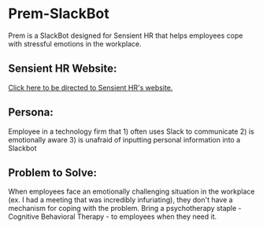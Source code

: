 # Prem-SlackBot
Prem is a SlackBot designed for Sensient HR that helps employees cope with stressful emotions in the workplace.

## Sensient HR Website: 
[Click here to be directed to Sensient HR's website.](http://sensienthr.com/)

## Persona: 
Employee in a technology firm that 1) often uses Slack to communicate 2) is emotionally aware 3) is unafraid of inputting personal information into a Slackbot

## Problem to Solve: 
When employees face an emotionally challenging situation in the workplace (ex. I had a meeting that was incredibly infuriating), they don't have a mechanism for coping with the problem. Bring a psychotherapy staple - Cognitive Behavioral Therapy - to employees when they need it. 
